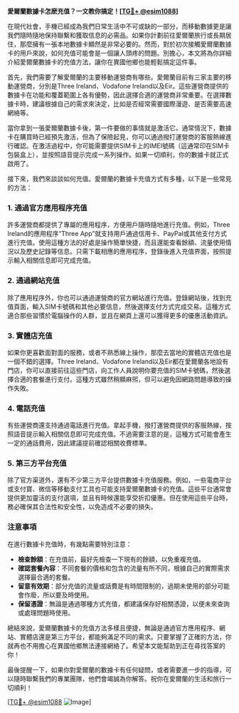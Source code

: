 **愛爾蘭數據卡怎麽充值？一文教你搞定！[[TG💪+ @esim1088](https://t.me/s/esim1088)]**

在現代社會，手機已經成為我們日常生活中不可或缺的一部分，而移動數據更是讓我們隨時隨地保持聯繫和獲取信息的必需品。如果你計劃前往愛爾蘭旅行或長期居住，那麼擁有一張本地數據卡顯然是非常必要的。然而，對於初次接觸愛爾蘭數據卡的用戶來說，如何充值可能會是一個讓人頭疼的問題。別擔心，本文將為你詳細介紹愛爾蘭數據卡的充值方法，讓你在異國他鄉也能輕鬆搞定這件事。

首先，我們需要了解愛爾蘭的主要移動運營商有哪些。愛爾蘭目前有三家主要的移動運營商，分別是Three Ireland、Vodafone Ireland以及Eir。這些運營商提供的數據卡在功能和覆蓋範圍上各有優勢，因此選擇合適的運營商非常重要。在選擇數據卡時，建議根據自己的需求來決定，比如是否經常需要國際漫遊、是否需要高速網絡等。

當你拿到一張愛爾蘭數據卡後，第一件要做的事情就是激活它。通常情況下，數據卡在購買時已經預先激活，但為了保險起見，你可以通過撥打運營商的客服熱線進行確認。在激活過程中，你可能需要提供SIM卡上的IMEI號碼（這通常印在SIM卡包裝盒上），並按照語音提示完成一系列操作。如果一切順利，你的數據卡就正式啟用了。

接下來，我們來談談如何充值。愛爾蘭的數據卡充值方式有多種，以下是一些常見的方法：

### 1. **通過官方應用程序充值**
許多運營商都提供了專屬的應用程序，方便用戶隨時隨地進行充值。例如，Three Ireland的應用程序“Three App”就支持用戶通過信用卡、PayPal或其他支付方式進行充值。使用這種方法的好處是操作簡單快捷，而且還能查看餘額、流量使用情況以及歷史記錄等信息。只需下載相應的應用程序，登錄後進入充值界面，按照提示輸入相關信息即可完成充值。

### 2. **通過網站充值**
除了應用程序外，你也可以通過運營商的官方網站進行充值。登錄網站後，找到充值頁面，輸入SIM卡號碼和其他必要信息，然後選擇支付方式完成交易。這種方式適合那些習慣於電腦操作的人群，並且在網頁上還可以獲得更多的優惠活動資訊。

### 3. **實體店充值**
如果你更喜歡面對面的服務，或者不熟悉線上操作，那麼去當地的實體店充值也是一個不錯的選擇。Three Ireland、Vodafone Ireland以及Eir都在愛爾蘭各地設有門店，你可以直接前往這些門店，向工作人員說明你要充值的SIM卡號碼，然後選擇合適的套餐進行支付。這種方式雖然稍顯麻煕，但可以避免因網路問題導致的操作失敗。

### 4. **電話充值**
有些運營商還支持通過電話進行充值。拿起手機，撥打運營商提供的客服熱線，按照語音提示輸入相關信息即可完成充值。不過需要注意的是，這種方式可能會產生一定的通話費用，因此建議提前確認相關收費標準。

### 5. **第三方平台充值**
除了官方渠道外，還有不少第三方平台提供數據卡充值服務。例如，一些電商平台或支付寶、微信等移動支付工具也可能支持愛爾蘭數據卡的充值。這些平台通常會提供更加靈活的支付選項，並且有時候還能享受折扣優惠。但在使用這些平台時，務必確保其合法性和安全性，以免造成不必要的損失。

### 注意事項

在進行數據卡充值時，有幾點需要特別注意：

- **檢查餘額**：在充值前，最好先檢查一下現有的餘額，以免重複充值。
- **確認套餐內容**：不同套餐的價格和包含的流量有所不同，根據自己的實際需求選擇最合適的套餐。
- **留意有效期**：部分充值的流量或話費是有時間限制的，過期未使用的部分可能會作廢，所以要及時使用。
- **保留憑證**：無論是通過哪種方式充值，都建議保存好相關憑證，以便未來查詢或處理問題時使用。

總結來說，愛爾蘭數據卡的充值方法多樣且便捷，無論是通過官方應用程序、網站、實體店還是第三方平台，都能夠滿足不同的需求。只要掌握了正確的方法，你就再也不用擔心在異國他鄉無法連接網絡了。希望本文能幫助到正在尋找答案的你！

最後提醒一下，如果你對愛爾蘭的數據卡有任何疑問，或者需要進一步的指導，可以隨時聯繫我們的專業團隊，他們會竭誠為你解答。祝你在愛爾蘭的生活和旅行一切順利！

[[TG💪+ @esim1088](https://t.me/s/esim1088) ![Image](https://i.postimg.cc/4NQfJmqS/Snipaste-2025-05-13-00-14-12.png)]